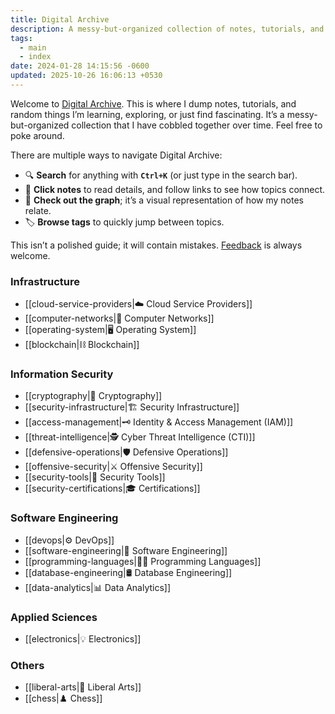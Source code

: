 ```yaml
---
title: Digital Archive
description: A messy-but-organized collection of notes, tutorials, and random things I’m learning, exploring, or just find fascinating.
tags:
  - main
  - index
date: 2024-01-28 14:15:56 -0600
updated: 2025-10-26 16:06:13 +0530
---
```


Welcome to [Digital Archive](https://notes.davidvarghese.net). This is where I dump notes, tutorials, and random things I’m learning, exploring, or just find fascinating. It’s a messy-but-organized collection that I have cobbled together over time. Feel free to poke around.

There are multiple ways to navigate Digital Archive:  
- 🔍 **Search** for anything with **`Ctrl+K`** (or just type in the search bar).  
- 📄 **Click notes** to read details, and follow links to see how topics connect.  
- 🌿 **Check out the graph**; it’s a visual representation of how my notes relate.  
- 🏷️ **Browse tags** to quickly jump between topics.  

This isn’t a polished guide; it will contain mistakes. [Feedback](https://github.com/dvdmtw98/notes/issues) is always welcome.  

### Infrastructure

* [[cloud-service-providers|☁️ Cloud Service Providers]]
* [[computer-networks|📶 Computer Networks]]
* [[operating-system|🖥️ Operating System]]
* [[blockchain|⛓️ Blockchain]]

### Information Security

* [[cryptography|🔐 Cryptography]]
* [[security-infrastructure|🏗️ Security Infrastructure]]
* [[access-management|🗝️ Identity & Access Management (IAM)]]
* [[threat-intelligence|🕵️ Cyber Threat Intelligence (CTI)]]
* [[defensive-operations|🛡️ Defensive Operations]]
* [[offensive-security|⚔️ Offensive Security]]
* [[security-tools|🧰 Security Tools]]
* [[security-certifications|🎓 Certifications]]

### Software Engineering

* [[devops|⚙️ DevOps]]
* [[software-engineering|💾 Software Engineering]]
* [[programming-languages|👨‍💻 Programming Languages]]
* [[database-engineering|🛢️ Database Engineering]]
* [[data-analytics|📊 Data Analytics]]

### Applied Sciences

* [[electronics|💡 Electronics]]

### Others

- [[liberal-arts|🎨 Liberal Arts]]
- [[chess|♟️ Chess]]
